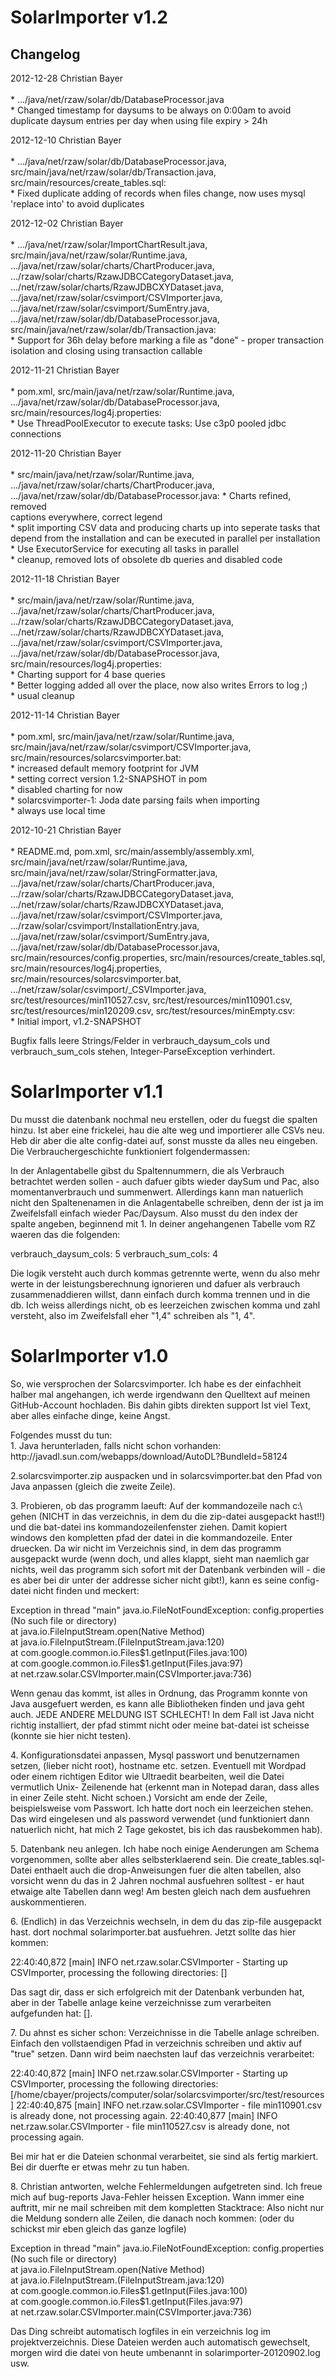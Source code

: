 <html>
<body>

<h1>SolarImporter v1.2</h1>
<h2>Changelog</h2>
<p>2012-12-28  Christian Bayer <chrbayer84@googlemail.com>
<br>
<br>  * .../java/net/rzaw/solar/db/DatabaseProcessor.java
<br>  * Changed timestamp for daysums to be always on 0:00am to avoid duplicate daysum entries per day when using file expiry > 24h
<p>2012-12-10  Christian Bayer <chrbayer84@googlemail.com>
<br>
<br>  * .../java/net/rzaw/solar/db/DatabaseProcessor.java,
<br>  src/main/java/net/rzaw/solar/db/Transaction.java,
<br>  src/main/resources/create_tables.sql:
<br>* Fixed duplicate adding of records when files change, now uses mysql 'replace into' to avoid duplicates
<p>2012-12-02  Christian Bayer <chrbayer84@googlemail.com>
<br>
<br>  * .../java/net/rzaw/solar/ImportChartResult.java,
<br>  src/main/java/net/rzaw/solar/Runtime.java,
<br>  .../java/net/rzaw/solar/charts/ChartProducer.java,
<br>  .../rzaw/solar/charts/RzawJDBCCategoryDataset.java,
<br>  .../net/rzaw/solar/charts/RzawJDBCXYDataset.java,
<br>  .../java/net/rzaw/solar/csvimport/CSVImporter.java,
<br>  .../java/net/rzaw/solar/csvimport/SumEntry.java,
<br>  .../java/net/rzaw/solar/db/DatabaseProcessor.java,
<br>  src/main/java/net/rzaw/solar/db/Transaction.java: 
<br>* Support for 36h delay before marking a file as "done" - proper transaction isolation and closing using transaction callable
<p>2012-11-21  Christian Bayer <chrbayer84@googlemail.com>
<br>
<br>  * pom.xml, src/main/java/net/rzaw/solar/Runtime.java,
<br>  .../java/net/rzaw/solar/db/DatabaseProcessor.java,
<br>  src/main/resources/log4j.properties:
<br>* Use ThreadPoolExecutor to execute tasks: Use c3p0 pooled jdbc connections
<p>2012-11-20  Christian Bayer <chrbayer84@googlemail.com>
<br>
<br>  * src/main/java/net/rzaw/solar/Runtime.java,
<br>  .../java/net/rzaw/solar/charts/ChartProducer.java,
<br>  .../java/net/rzaw/solar/db/DatabaseProcessor.java: * Charts refined, removed
<br>  captions everywhere, correct legend 
<br>* split importing CSV data and producing charts up into seperate tasks that depend from the installation and can be executed in parallel per installation 
<br>* Use ExecutorService for executing all tasks in parallel
<br>* cleanup, removed lots of obsolete db queries and disabled code
<p>2012-11-18  Christian Bayer <chrbayer84@googlemail.com>
<br>
<br>  * src/main/java/net/rzaw/solar/Runtime.java,
<br>  .../java/net/rzaw/solar/charts/ChartProducer.java,
<br>  .../rzaw/solar/charts/RzawJDBCCategoryDataset.java,
<br>  .../net/rzaw/solar/charts/RzawJDBCXYDataset.java,
<br>  .../java/net/rzaw/solar/csvimport/CSVImporter.java,
<br>  .../java/net/rzaw/solar/db/DatabaseProcessor.java,
<br>  src/main/resources/log4j.properties:
<br>* Charting support for 4 base queries
<br>* Better logging added all over the place, now also writes Errors to log ;) 
<br>* usual cleanup
<p>2012-11-14  Christian Bayer <chrbayer84@googlemail.com>
<br>
<br>  * pom.xml, src/main/java/net/rzaw/solar/Runtime.java,
<br>  src/main/java/net/rzaw/solar/csvimport/CSVImporter.java,
<br>  src/main/resources/solarcsvimporter.bat:
<br>* increased default memory footprint for JVM
<br>* setting correct version 1.2-SNAPSHOT in pom
<br>* disabled charting for now
<br>* solarcsvimporter-1: Joda date parsing fails when importing
<br>* always use  local time
<p>2012-10-21  Christian Bayer <chrbayer84@googlemail.com>
<br>
<br>  * README.md, pom.xml, src/main/assembly/assembly.xml,
<br>  src/main/java/net/rzaw/solar/Runtime.java,
<br>  src/main/java/net/rzaw/solar/StringFormatter.java,
<br>  .../java/net/rzaw/solar/charts/ChartProducer.java,
<br>  .../rzaw/solar/charts/RzawJDBCCategoryDataset.java,
<br>  .../net/rzaw/solar/charts/RzawJDBCXYDataset.java,
<br>  .../java/net/rzaw/solar/csvimport/CSVImporter.java,
<br>  .../rzaw/solar/csvimport/InstallationEntry.java,
<br>  .../java/net/rzaw/solar/csvimport/SumEntry.java,
<br>  .../java/net/rzaw/solar/db/DatabaseProcessor.java,
<br>  src/main/resources/config.properties, src/main/resources/create_tables.sql,
<br>  src/main/resources/log4j.properties, src/main/resources/solarcsvimporter.bat,
<br>  .../net/rzaw/solar/csvimport/_CSVImporter.java,
<br>  src/test/resources/min110527.csv, src/test/resources/min110901.csv,
<br>  src/test/resources/min120209.csv, src/test/resources/minEmpty.csv:
<br>* Initial import, v1.2-SNAPSHOT

<p>Bugfix falls leere Strings/Felder in verbrauch_daysum_cols und
verbrauch_sum_cols stehen, Integer-ParseException verhindert.

<h1>SolarImporter v1.1</h1>

<p>Du musst die datenbank nochmal neu erstellen, oder du fuegst die spalten hinzu. Ist aber 
eine frickelei, hau die alte weg und importierer alle CSVs neu. Heb dir aber 
die alte config-datei auf, sonst musste da alles neu eingeben. Die 
Verbrauchergeschichte funktioniert folgendermassen:

<p>In der Anlagentabelle gibst du Spaltennummern, die als Verbrauch betrachtet 
werden sollen - auch dafuer gibts wieder daySum und Pac, also 
momentanverbrauch und summenwert. Allerdings kann man natuerlich nicht den 
Spaltenenamen in die Anlagentabelle schreiben, denn der ist ja im Zweifelsfall 
einfach wieder Pac/Daysum. Also musst du den index der spalte angeben, 
beginnend mit 1. 
In deiner angehangenen Tabelle vom RZ waeren das die folgenden:
<p>
verbrauch_daysum_cols: 5 
verbrauch_sum_cols: 4

<p>Die logik versteht auch durch kommas getrennte werte, wenn du also mehr werte 
in der leistungsberechnung ignorieren und dafuer als verbrauch 
zusammenaddieren willst, dann einfach durch komma trennen und in die db. Ich 
weiss allerdings nicht, ob es leerzeichen zwischen komma und zahl versteht, 
also im Zweifelsfall eher "1,4" schreiben als "1, 4".

<h1>SolarImporter v1.0</h1>

<p>
So, wie versprochen der Solarcsvimporter. Ich habe es der einfachheit halber 
mal angehangen, ich werde irgendwann den Quelltext auf meinen GitHub-Account 
hochladen. Bis dahin gibts direkten support  Ist viel Text, aber alles 
einfache dinge, keine Angst.

<p>
Folgendes musst du tun:
<br>
1. Java herunterladen, falls nicht schon vorhanden:
http://javadl.sun.com/webapps/download/AutoDL?BundleId=58124

<p>
2.solarcsvimporter.zip auspacken und in solarcsvimporter.bat den Pfad von Java 
anpassen (gleich die zweite Zeile).

<p>
3. Probieren, ob das programm laeuft: Auf der kommandozeile nach c:\ gehen 
(NICHT in das verzeichnis, in dem du die zip-datei ausgepackt hast!!) und die 
bat-datei ins kommandozeilenfenster ziehen. Damit kopiert windows den 
kompletten pfad der datei in die kommandozeile. Enter druecken. Da wir nicht 
im Verzeichnis sind, in dem das programm ausgepackt wurde (wenn doch, und 
alles klappt, sieht man naemlich gar nichts, weil das programm sich sofort mit 
der Datenbank verbinden will - die es aber bei dir unter der addresse sicher 
nicht gibt!), kann es seine config-datei nicht finden und meckert:

<p>
Exception in thread "main" java.io.FileNotFoundException: config.properties (No 
such file or directory)
<br>        at java.io.FileInputStream.open(Native Method)
<br>        at java.io.FileInputStream.<init>(FileInputStream.java:120)
<br>        at com.google.common.io.Files$1.getInput(Files.java:100)
<br>        at com.google.common.io.Files$1.getInput(Files.java:97)
<br>        at net.rzaw.solar.CSVImporter.main(CSVImporter.java:736)

<p>
Wenn genau das kommt, ist alles in Ordnung, das Programm konnte von Java 
ausgefuert werden, es kann alle Bibliotheken finden und java geht auch. JEDE 
ANDERE MELDUNG IST SCHLECHT! In dem Fall ist Java nicht richtig installiert, 
der pfad stimmt nicht oder meine bat-datei ist scheisse (konnte sie hier nicht 
testen).

<p>
4. Konfigurationsdatei anpassen, Mysql passwort und benutzernamen setzen, 
(lieber nicht root), hostname etc. setzen. Eventuell mit Wordpad oder einem 
richtigen Editor wie Ultraedit bearbeiten, weil die Datei vermutlich Unix-
Zeilenende hat (erkennt man in Notepad daran, dass alles in einer Zeile steht. 
Nicht schoen.) Vorsicht am ende der Zeile, beispielsweise vom Passwort. Ich 
hatte dort noch ein leerzeichen stehen. Das wird eingelesen und als password 
verwendet (und funktioniert dann natuerlich nicht, hat mich 2 Tage gekostet, 
bis ich das rausbekommen hab).

<p>
5. Datenbank neu anlegen. Ich habe noch einige Aenderungen am Schema 
vorgenommen, sollte aber alles selbsterklaerend sein. Die create_tables.sql-
Datei enthaelt auch die drop-Anweisungen fuer die alten tabellen, also 
vorsicht wenn du das in 2 Jahren nochmal ausfuehren solltest - er haut etwaige 
alte Tabellen dann weg! Am besten gleich nach dem ausfuehren auskommentieren.

<p>
6. (Endlich) in das Verzeichnis wechseln, in dem du das zip-file ausgepackt 
hast. dort nochmal solarimporter.bat ausfuehren. Jetzt sollte das hier kommen:

<p>
22:40:40,872 [main] INFO  net.rzaw.solar.CSVImporter  - Starting up 
CSVImporter, processing the following directories: []

<p>
Das sagt dir, dass er sich erfolgreich mit der Datenbank verbunden hat, aber 
in der Tabelle anlage keine verzeichnisse zum verarbeiten aufgefunden hat: [].

<p>
7. Du ahnst es sicher schon: Verzeichnisse in die Tabelle anlage schreiben. 
Einfach den vollstaendigen Pfad in verzeichnis schreiben und aktiv auf "true" 
setzen. Dann wird beim naechsten lauf das verzeichnis verarbeitet:

<p>
22:40:40,872 [main] INFO  net.rzaw.solar.CSVImporter  - Starting up 
CSVImporter, processing the following directories: 
[/home/cbayer/projects/computer/solar/solarcsvimporter/src/test/resources]
22:40:40,875 [main] INFO  net.rzaw.solar.CSVImporter  - file min110901.csv is 
already done, not processing again.
22:40:40,877 [main] INFO  net.rzaw.solar.CSVImporter  - file min110527.csv is 
already done, not processing again.

<p>
Bei mir hat er die Dateien schonmal verarbeitet, sie sind als fertig markiert. 
Bei dir duerfte er etwas mehr zu tun haben. 

<p>
8. Christian antworten, welche Fehlermeldungen aufgetreten sind. Ich freue 
mich auf bug-reports  Java-Fehler heissen Exception. Wann immer eine 
auftritt, mir ne mail schreiben mit dem kompletten Stacktrace: Also nicht nur 
die Meldung sondern alle Zeilen, die danach noch kommen: (oder du schickst mir 
eben gleich das ganze logfile)

<p>
Exception in thread "main" java.io.FileNotFoundException: config.properties (No 
such file or directory)
<br>        at java.io.FileInputStream.open(Native Method)
<br>        at java.io.FileInputStream.<init>(FileInputStream.java:120)
<br>        at com.google.common.io.Files$1.getInput(Files.java:100)
<br>        at com.google.common.io.Files$1.getInput(Files.java:97)
<br>        at net.rzaw.solar.CSVImporter.main(CSVImporter.java:736)

<p>
Das Ding schreibt automatisch logfiles in ein verzeichnis log im 
projektverzeichnis. Diese Dateien werden auch automatisch gewechselt, morgen 
wird die datei von heute umbenannt in solarimporter-20120902.log usw.

</html>
</body>